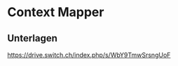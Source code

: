 Context Mapper
==============

Unterlagen
----------

https://drive.switch.ch/index.php/s/WbY9TmwSrsngUoF


